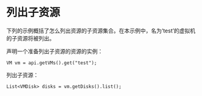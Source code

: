 # 列出子资源

下列的示例概括了怎么列出资源的子资源集合。在本示例中，名为‘test’的虚拟机的子资源将被列出。

声明一个准备列出子资源的资源的实例：

    VM vm = api.getVMs().get("test");
            

列出子资源：

              
    List<VMDisk> disks = vm.getDisks().list();

            

